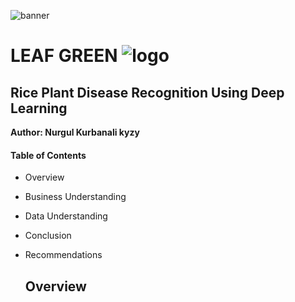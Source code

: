 ![banner](https://github.com/kamalova/Rice_Leaf_Disease_Recognition_DL/blob/main/Images/banner.jpg)
# **LEAF GREEN**    ![logo](https://github.com/kamalova/Rice_Leaf_Disease_Recognition_DL/blob/main/Images/logo.jpg)
## **Rice Plant Disease Recognition Using Deep Learning**
**Author: Nurgul Kurbanali kyzy** <p>
#### Table of Contents
* Overview 
* Business Understanding
* Data Understanding
* Conclusion
* Recommendations

  ## Overview
  
